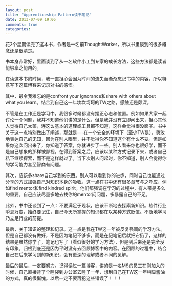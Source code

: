 ```yaml
---
layout: post
title: "Apprenticeship Pattern读书笔记"
date: 2013-07-09 19:06
comments: true
categories: 
---
```


花2个星期读完了这本书，作者是一名前ThoughtWorker，所以书里谈到的很多概念还是很清楚。

书本身非常好，里面谈到了从一名软件小工到专家的成长方法，这些方法都是读者能够拿之能用的。

<!-- more -->

在读这本书的时候，我一直担心会因为时间的流失而渐渐忘记书中的内容，所以特意写下这篇博客来记录对书的感悟。

其中，最令我难忘的是confront your ignorance和share with others about what you learn。结合到自己这一年坎坎坷坷的TW之路，感触还是颇深。

不管是在工作还是学习中，我很多时候都没有摆正心态和位置。例如如果大家一起讨论一个问题，我并不知道他们讲的是什么，但是我并没有立即问出来，担心其他人觉得自己太菜，连这么基本的道理或工具都不知道，这样会觉得很没面子。书中关于这一点特别做出了阐述，那就是—-在一个安全的环境下（至少TW是），勇敢地表达自己的无知，因为在别人眼里，并不觉得你不知道这个有什么不妥。但是如果你这次问出来了，你知道了答案，你就进步了一些。别人看来你也很好学，而不是自己想象的那样被鄙视。在得到答案之后，应该以某种方式记录下来，或者自己私下继续探索，而不是这样就过了。当下次别人问起时，你不知道，别人会觉得你的学习能力甚至智商有问题。

其次，应该多share自己学到的东西。别人可以看到你的进步，同时自己也能通过分享的方式加强自己对知识本身的吸收。这一点在书中还有很多章节与之呼应，例如find mentor和find kindred 
spirit。他们都强调在学习的过程中，有人带是多么的重要。自己应该尽量多地去找你的mentor问问题，多暴露自己的不足。

此外，书中还谈到了一点：不要满足于现状，应该不断地去探索新知识。软件行业瞬息万变，始终要记住，自己今天所掌握的知识都在以某种方式贬值。不断地学习乃立足行业的前提。

最后，关于知识的整理和记录。这一点是我在TW这一年被反复强调的学习方法。但是自己都没有做好，不是因为笔记不够多，而是在记笔记后就把它扔了，这样的结果是虽然你学了，笔记也写了（看似很好的学习方法），但是到后来还是完全没有印象。归根到底还是因为平时没有去回顾博客中的内容。在回顾的过程中，结合自己在后来学习到的新知识，会有更深的理解或者不同的见解。

最后的最后，一定要努力。记得读过一篇博客，讲的是一名MS的员工在刚加入的时候，自己直接背了个睡袋到办公室去睡了一年，想到自己在TW这一年稍显酱油的方式，真的很惭愧。以后一定不要再犯这些错误了！！！
